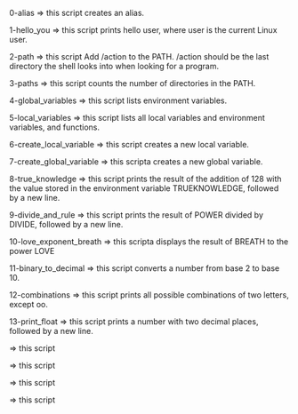 0-alias => this script creates an alias.

1-hello_you => this script prints hello user, where user is the current Linux user.

2-path => this script Add /action to the PATH. /action should be the last directory the shell looks into when looking for a program.
 
3-paths => this script counts the number of directories in the PATH. 

4-global_variables => this script lists environment variables.

5-local_variables => this script  lists all local variables and environment variables, and functions.

6-create_local_variable => this script creates a new local variable.

7-create_global_variable => this scripta creates a new global variable.

8-true_knowledge => this script prints the result of the addition of 128 with the value stored in the environment variable TRUEKNOWLEDGE, followed by a new line.

9-divide_and_rule => this script prints the result of POWER divided by DIVIDE, followed by a new line.

10-love_exponent_breath => this scripta displays the result of BREATH to the power LOVE

11-binary_to_decimal => this script converts a number from base 2 to base 10.

12-combinations => this script prints all possible combinations of two letters, except oo.

13-print_float => this script prints a number with two decimal places, followed by a new line.

 => this script

 => this script

 => this script

 => this script
